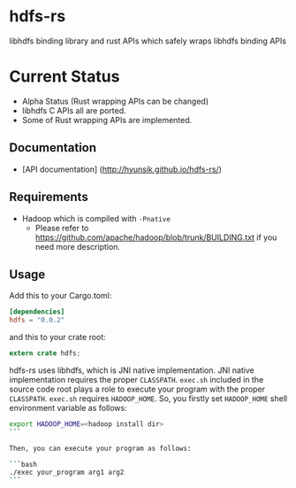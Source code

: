 # hdfs-rs

libhdfs binding library and rust APIs which safely wraps libhdfs binding APIs

# Current Status
 * Alpha Status (Rust wrapping APIs can be changed)
 * libhdfs C APIs all are ported.
 * Some of Rust wrapping APIs are implemented.

## Documentation
* [API documentation] (http://hyunsik.github.io/hdfs-rs/)

## Requirements
* Hadoop which is compiled with ``-Pnative``
  * Please refer to https://github.com/apache/hadoop/blob/trunk/BUILDING.txt if you need more description.

## Usage
Add this to your Cargo.toml:

```toml
[dependencies]
hdfs = "0.0.2"
```

and this to your crate root:
```rust
extern crate hdfs;
```

hdfs-rs uses libhdfs, which is JNI native implementation. JNI native implementation requires the proper ``CLASSPATH``. ``exec.sh`` included in the source code root plays a role to execute your program with the proper ``CLASSPATH``. ``exec.sh`` requires ``HADOOP_HOME``. So, you firstly set ``HADOOP_HOME`` shell environment variable as follows:

````sh
export HADOOP_HOME=<hadoop install dir>
```

Then, you can execute your program as follows:

```bash
./exec your_program arg1 arg2
```
